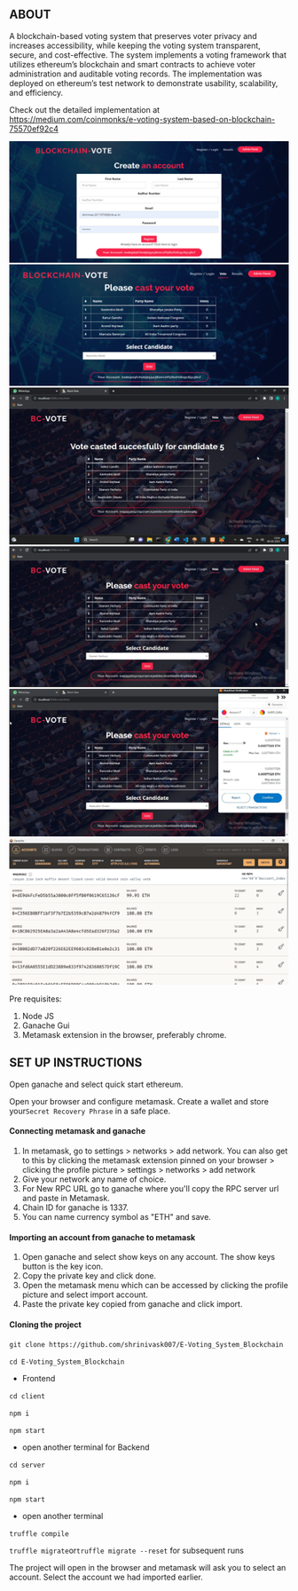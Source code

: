 ## ABOUT
A blockchain-based voting system that preserves voter privacy and increases accessibility, while keeping the voting system transparent, secure, and cost-effective. The system implements a voting framework that utilizes ethereum’s blockchain and smart contracts to achieve voter administration and auditable voting records. The implementation was deployed on ethereum’s test network to demonstrate usability, scalability, and efficiency.

Check out the detailed implementation at https://medium.com/coinmonks/e-voting-system-based-on-blockchain-75570ef92c4


![Screenshot 1](Screenshots/screenshot1.png) ![Screenshot 2](Screenshots/screenshot2.png)![Screenshot 3](Screenshots/screenshot3.jpeg) ![Screenshot 4](Screenshots/screenshot4.jpeg)![Screenshot 5](Screenshots/screenshot5.jpeg) ![Screenshot 6](Screenshots/Screenshot6.png)


Pre requisites:
1. Node JS
2. Ganache Gui
3. Metamask extension in the browser, preferably chrome.

## SET UP INSTRUCTIONS

Open ganache and select quick start ethereum.

Open your browser and configure metamask. Create a wallet and store your```Secret Recovery Phrase``` in a safe place.

#### Connecting metamask and ganache
1. In metamask, go to settings > networks > add network. You can also get to this by clicking the metamask extension pinned on your browser > clicking the profile picture > settings > networks > add network
2. Give your network any name of choice. 
3. For New RPC URL go to ganache where you'll copy the RPC server url and paste in Metamask. 
4. Chain ID for ganache is 1337. 
5. You can name currency symbol as "ETH" and save. 

#### Importing an account from ganache to metamask
1. Open ganache and select show keys on any account. The show keys button is the key icon.
2. Copy the private key and click done.
3. Open the metamask menu which can be accessed by clicking the profile picture and select import account.
4. Paste the private key copied from ganache and click import.

#### Cloning the project

```git clone https://github.com/shrinivask007/E-Voting_System_Blockchain```

```cd E-Voting_System_Blockchain```

- Frontend

```cd client```

```npm i```

```npm start```

- open another terminal for Backend

```cd server```

```npm i```

```npm start```

- open another terminal

```truffle compile```

```truffle migrate```or```truffle migrate --reset``` for subsequent runs



The project will open in the browser and metamask will ask you to select an account. Select the account we had imported earlier.

